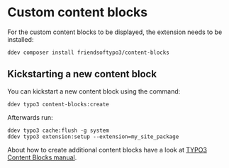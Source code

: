 # Custom content blocks

For the custom content blocks to be displayed, the extension needs to be installed:

```
ddev composer install friendsoftypo3/content-blocks
```

## Kickstarting a new content block

You can kickstart a new content block using the command:

```
ddev typo3 content-blocks:create
```

Afterwards run:

```
ddev typo3 cache:flush -g system
ddev typo3 extension:setup --extension=my_site_package
```

About how to create additional content blocks have a look at
[TYPO3 Content Blocks manual](https://docs.typo3.org/permalink/friendsoftypo3-content-blocks:start).
